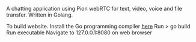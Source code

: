 A chatting application using Pion webRTC for text, video, voice and file transfer. Written in Golang.

To build website. Install the Go programming compiler <a href="https://golang.org/dl/">here</a>
Run > go build
Run executable
Navigate to 127.0.0.1:8080 on web browser